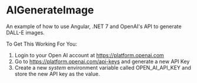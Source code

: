# AIGenerateImage

An example of how to use Angular, .NET 7 and OpenAI's API to generate DALL-E images.

To Get This Working For You:

1. Login to your Open AI account at https://platform.openai.com
2. Go to https://platform.openai.com/api-keys and generate a new API Key
3. Create a new *system* environment variable called OPEN_AI_API_KEY and store the new API key as the value.




